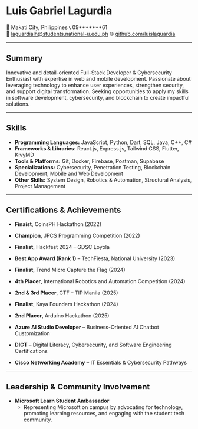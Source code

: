# **Luis Gabriel Lagurdia**  
📍 Makati City, Philippines
📞 09*******61  
📧 laguardialh@students.national-u.edu.ph 
🌐 [github.com/luislaguardia](https://github.com/luislaguardia)

---

## **Summary**  
Innovative and detail-oriented Full-Stack Developer & Cybersecurity Enthusiast with expertise in web and mobile development. Passionate about leveraging technology to enhance user experiences, strengthen security, and support digital transformation. Seeking opportunities to apply my skills in software development, cybersecurity, and blockchain to create impactful solutions.

---

## **Skills**

- **Programming Languages:** JavaScript, Python, Dart, SQL, Java, C++, C#  
- **Frameworks & Libraries:** React.js, Express.js, Tailwind CSS, Flutter, KivyMD  
- **Tools & Platforms:** Git, Docker, Firebase, Postman, Supabase  
- **Specializations:** Cybersecurity, Penetration Testing, Blockchain Development, Mobile and Web Development
- **Other Skills:** System Design, Robotics & Automation, Structural Analysis, Project Management  

---

## **Certifications & Achievements**
- **Finaist**, CoinsPH Hackathon (2022)
- **Champion**, JPCS Programming Competition (2022)
- **Finalist**, Hackfest 2024 – GDSC Loyola
- **Best App Award (Rank 1)** – TechFiesta, National University (2023)
- **Finalist**, Trend Micro Capture the Flag (2024)
- **4th Placer**, International Robotics and Automation Competition (2024)
- **2nd & 3rd Placer**, CTF – TIP Manila (2025)  
- **Finalist**, Kaya Founders Hackathon (2024)
- **2nd Placer**, Arduino Hackathon (2025)


- **Azure AI Studio Developer** – Business-Oriented AI Chatbot Customization  
- **DICT** – Digital Literacy, Cybersecurity, and Software Engineering Certifications  
- **Cisco Networking Academy** – IT Essentials & Cybersecurity Pathways

---

## **Leadership & Community Involvement**

- **Microsoft Learn Student Ambassador**
  - Representing Microsoft on campus by advocating for technology, promoting learning resources, and engaging with the student tech community.


